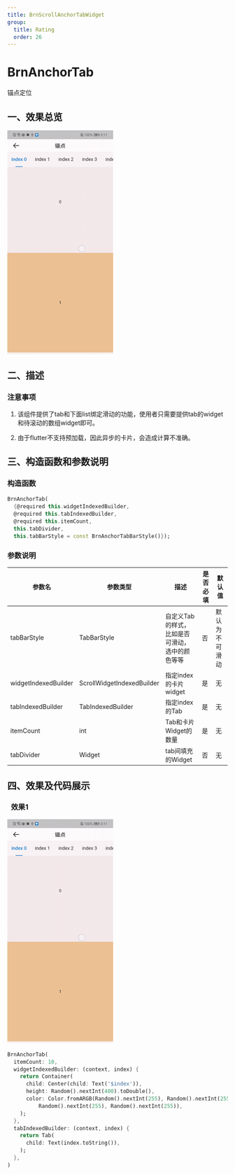 ```yaml
---
title: BrnScrollAnchorTabWidget
group:
  title: Rating
  order: 26
---
```


# BrnAnchorTab

锚点定位

## 一、效果总览

<img src="./img/anchorTab.gif" style="zoom: 50%;" />



## 二、描述

### 注意事项

1. 该组件提供了tab和下面list绑定滑动的功能，使用者只需要提供tab的widget和待滚动的数组widget即可。

2. 由于flutter不支持预加载，因此异步的卡片，会造成计算不准确。

## 三、构造函数和参数说明

### 构造函数

```dart
BrnAnchorTab(
  {@required this.widgetIndexedBuilder,
  @required this.tabIndexedBuilder,
  @required this.itemCount,
  this.tabDivider,
  this.tabBarStyle = const BrnAnchorTabBarStyle()});
```



### 参数说明

| **参数名** | **参数类型** | **描述** | **是否必填** | **默认值** |
| --- | --- | --- | --- | --- |
| tabBarStyle | TabBarStyle | 自定义Tab的样式，比如是否可滑动，选中的颜色等等 | 否 | 默认为不可滑动 |
| widgetIndexedBuilder | ScrollWidgetIndexedBuilder | 指定index的卡片widget | 是 | 无 |
| tabIndexedBuilder | TabIndexedBuilder | 指定index的Tab | 是 | 无 |
| itemCount | int | Tab和卡片Widget的数量 | 是 | 无 |
| tabDivider | Widget | tab间填充的Widget | 否 | 无 |

## 四、效果及代码展示

###  效果1

 <img src="./img/anchorTab.gif" style="zoom: 50%;" />

```dart
BrnAnchorTab(  
  itemCount: 10,  
  widgetIndexedBuilder: (context, index) {  
    return Container(  
      child: Center(child: Text('$index')),  
      height: Random().nextInt(400).toDouble(),  
      color: Color.fromARGB(Random().nextInt(255), Random().nextInt(255),  
          Random().nextInt(255), Random().nextInt(255)),  
    );  
  },  
  tabIndexedBuilder: (context, index) {  
    return Tab(  
      child: Text(index.toString()),  
    );  
  },  
)
```
